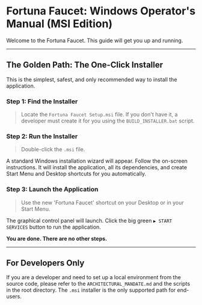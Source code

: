 # Fortuna Faucet: Windows Operator's Manual (MSI Edition)

Welcome to the Fortuna Faucet. This guide will get you up and running.

---

## The Golden Path: The One-Click Installer

This is the simplest, safest, and only recommended way to install the application.

### Step 1: Find the Installer

> Locate the `Fortuna Faucet Setup.msi` file. If you don't have it, a developer must create it for you using the `BUILD_INSTALLER.bat` script.

### Step 2: Run the Installer

> Double-click the `.msi` file.

A standard Windows installation wizard will appear. Follow the on-screen instructions. It will install the application, all its dependencies, and create Start Menu and Desktop shortcuts for you automatically.

### Step 3: Launch the Application

> Use the new 'Fortuna Faucet' shortcut on your Desktop or in your Start Menu.

The graphical control panel will launch. Click the big green `▶ START SERVICES` button to run the application.

**You are done. There are no other steps.**

---

## For Developers Only

If you are a developer and need to set up a local environment from the source code, please refer to the `ARCHITECTURAL_MANDATE.md` and the scripts in the root directory. The `.msi` installer is the only supported path for end-users.